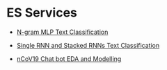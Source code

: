 # ES Services

- [N-gram MLP Text Classification](https://nbviewer.jupyter.org/github/bilha-analytics/es_services/blob/ad32dd33370325d2c144f8ded7e3ad13c4a72910/chat_bot_2/notebooks/round_2%20-%20basics%20-%20Text%20Classification.ipynb)

- [Single RNN and Stacked RNNs Text Classification](https://nbviewer.jupyter.org/github/bilha-analytics/es_services/blob/0204a4d5e3f102bce5f885b81190930818fa4c36/chat_bot_2/notebooks/round%202%20-%20basics%20-%20RNN%20Models.ipynb)

- [nCoV19 Chat bot EDA and Modelling](https://nbviewer.jupyter.org/github/bilha-analytics/es_services/blob/a4172244de41c036236cc07dbc02dd6afe7982a9/faq_chat_bot/notebooks/nCoV-19_faq_chat_bot.ipynb)